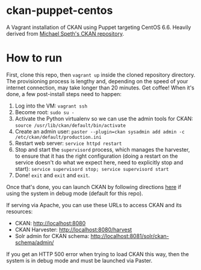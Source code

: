 # ckan-puppet-centos

A Vagrant installation of CKAN using Puppet targeting CentOS 6.6.  Heavily derived from [Michael Speth's CKAN repository](https://github.com/Conzar/ckan-puppet).

# How to run

First, clone this repo, then `vagrant up` inside the cloned repository directory.  The provisioning process is lengthy and, depending on the speed of your internet connection, may take longer than 20 minutes.  Get coffee!  When it's done, a few post-install steps need to happen:

 1. Log into the VM: `vagrant ssh`
 1. Become root: `sudo su -`
 1. Activate the Python virtualenv so we can use the admin tools for CKAN: `source /usr/lib/ckan/default/bin/activate`
 1. Create an admin user: `paster --plugin=ckan sysadmin add admin -c /etc/ckan/default/production.ini`
 1. Restart web server: `service httpd restart`
 1. Stop and start the `supervisord` process, which manages the harvester, to ensure that it has the right configuration (doing a restart on the service doesn't do what we expect here, need to explicitly stop and start): `service supervisord stop; service supervisord start`
 1. Done!  `exit` and `exit` and `exit`.

Once that's done, you can launch CKAN by following directions [here](https://github.com/ua-snap/data-distribution) if using the system in debug mode (default for this repo).

If serving via Apache, you can use these URLs to access CKAN and its resources:

 * CKAN: [http://localhost:8080](http://localhost:8080)
 * CKAN Harvester: [http://localhost:8080/harvest](http://localhost:8080/harvest)
 * Solr admin for CKAN schema: [http://localhost:8081/solr/ckan-schema/admin/](http://localhost:8081/solr/ckan-schema/admin/)

If you get an HTTP 500 error when trying to load CKAN this way, then the system is in debug mode and must be launched via Paster.